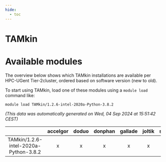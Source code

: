 ```yaml
---
hide:
  - toc
---
```


TAMkin
======

# Available modules


The overview below shows which TAMkin installations are available per HPC-UGent Tier-2cluster, ordered based on software version (new to old).

To start using TAMkin, load one of these modules using a `module load` command like:

```shell
module load TAMkin/1.2.6-intel-2020a-Python-3.8.2
```

*(This data was automatically generated on Wed, 04 Sep 2024 at 15:51:42 CEST)*  

| |accelgor|doduo|donphan|gallade|joltik|shinx|skitty|
| :---: | :---: | :---: | :---: | :---: | :---: | :---: | :---: |
|TAMkin/1.2.6-intel-2020a-Python-3.8.2|x|x|x|x|x|-|x|
